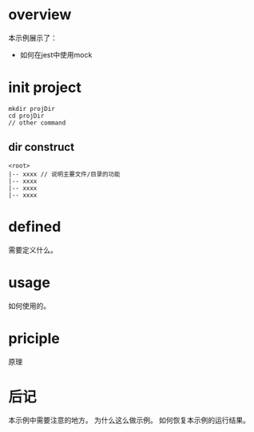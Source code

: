# overview
本示例展示了：
- 如何在jest中使用mock

# init project
```
mkdir projDir
cd projDir
// other command
```

## dir construct
```
<root>
|-- xxxx // 说明主要文件/目录的功能
|-- xxxx
|-- xxxx
|-- xxxx
```

# defined
需要定义什么。

# usage
如何使用的。

# priciple
原理

# 后记
本示例中需要注意的地方。
为什么这么做示例。
如何恢复本示例的运行结果。